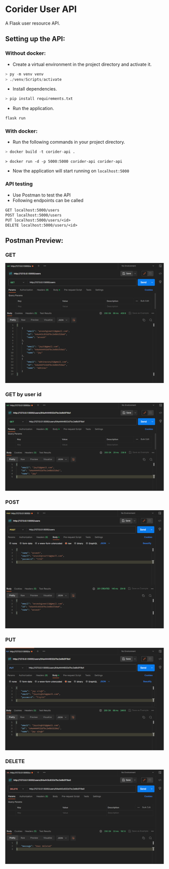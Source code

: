 # Corider User API
A Flask user resource API.
## Setting up the API:

### Without docker:
- Create a virtual environment in the project directory and activate it.
```py
> py -m venv venv
> ./venv/Scripts/activate
```

- Install dependencies.
```py
> pip install requirements.txt
```
- Run the application.
```py
flask run
```

### With docker:
- Run the following commands in your project directory.
```py
> docker build -t corider-api .
```
```
> docker run -d -p 5000:5000 corider-api corider-api
```

- Now the application will start running on `localhost:5000`

### API testing
- Use Postman to test the API
- Following endpoints can be called
```
GET localhost:5000/users
POST localhost:5000/users
PUT localhost:5000/users/<id>
DELETE localhost:5000/users/<id>
```

## Postman Preview:

### GET
![Alt text](./images/image-2.png)

### GET by user id
![Alt text](./images/image-3.png)
### POST
![Alt text](./images/image.png)

### PUT
![Alt text](./images/image-1.png)

### DELETE
![Alt text](image-4.png)